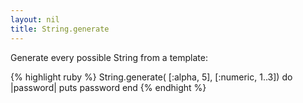 ```yaml
---
layout: nil
title: String.generate
---
```


Generate every possible String from a template:

{% highlight ruby %}
String.generate( [:alpha, 5], [:numeric, 1..3]) do |password|
  puts password
end
{% endhight %}
